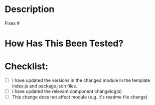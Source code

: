 # Description

<!-- Please describe the changes you made in a few words or sentences. -->

<!-- (provide issue number, if applicable; otherwise remove) --> Fixes #

# How Has This Been Tested?

<!-- Please describe the tests that you ran to verify your changes. Provide instructions so we can reproduce. Please also list any relevant details for your test configuration. -->

# Checklist:
- [ ] I have updated the versions in the changed module in the template index.js and package.json files.
- [ ] I have updated the relevant component changelog(s)
- [ ] This change does not affect module (e.g. it's readme file change)